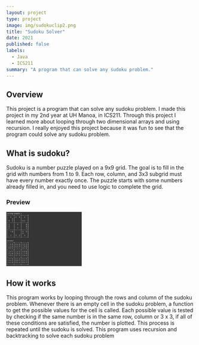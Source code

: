 ```yaml
---
layout: project
type: project
image: img/sudokuclip2.png
title: "Sudoku Solver"
date: 2021
published: false
labels:
  - Java
  - ICS211
summary: "A program that can solve any sudoku problem."
---
```


## Overview

This project is a program that can solve any sudoku problem. I made this project in my 2nd year at UH Manoa, in ICS211. Through this project I learned more about looping through two dimensional arrays and using recursion. I really enjoyed this project because it was fun to see that the program could solve any sudoku problem.

## What is sudoku?

Sudoku is a number puzzle played on a 9x9 grid. The goal is to fill in the grid with numbers from 1 to 9. Each row, column, and 3x3 subgrid must have every number exactly once. The puzzle starts with some numbers already filled in, and you need to use logic to complete the grid.

### Preview

<img alt="picture" class="resize" src="../img/sudoku-solver.png" style="width: 40%; height: 40%">

## How it works

This program works by looping through the rows and column of the sudoku problem. Whenever there is an empty cell in the sudoku problem, a function to get the possible values for the cell is called. Each possible value is tested by checking if the same number is in the same row, column or 3 x 3, if all of these conditions are satisfied, the number is plotted. This process is repeated until the sudoku is solved. This program uses recursion and backtracking to solve each sudoku problem



